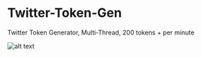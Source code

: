# Twitter-Token-Gen
Twitter Token Generator, Multi-Thread, 200 tokens + per minute

![alt text](https://thumb.gyazo.com/thumb/648_w/eyJhbGciOiJIUzI1NiJ9.eyJpbWciOiJfMTlkOWZmNWNiNjI1MGFjMTUwMjljOGRkOTJjZDgwN2EifQ.TgBpOQC5uRNkC53CiZSayoJdBLR8zxLGYA86k0JsuHg-gif.jpg)
